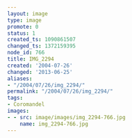 ```yaml
---
layout: image
type: image
promote: 0
status: 1
created_ts: 1090861507
changed_ts: 1372159395
node_id: 766
title: IMG_2294
created: '2004-07-26'
changed: '2013-06-25'
aliases:
- "/2004/07/26/img_2294/"
permalink: "/2004/07/26/img_2294/"
tags:
- Coromandel
images:
- - src: image/images/img_2294-766.jpg
    name: img_2294-766.jpg
---
```


